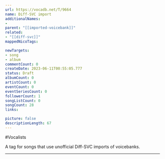 ```yaml
---
url: https://vocadb.net/T/9664
name: Diff-SVC import
additionalNames: 
- 
parent: "[[imported-voicebank]]"
related:
- "[[diff-svc]]"
mappedNicoTags:

newTargets:
- song
- album
commentCount: 0
createDate: 2023-06-11T00:55:05.777
status: Draft
albumCount: 0
artistCount: 0
eventCount: 0
eventSeriesCount: 0
followerCount: 1
songListCount: 0
songCount: 28
links: 

picture: false
descriptionLength: 67
---
```


#Vocalists

A tag for songs that use unofficial Diff-SVC imports of voicebanks.

---

